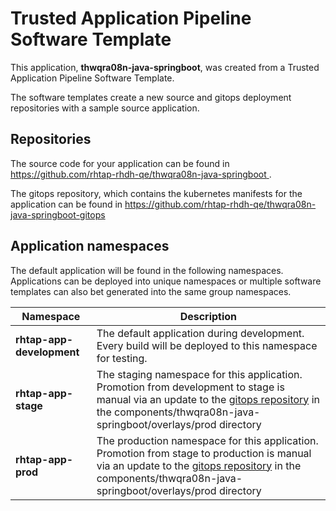 # Trusted Application Pipeline Software Template

This application, **thwqra08n-java-springboot**, was created from a Trusted Application Pipeline Software Template.

The software templates create a new source and gitops deployment repositories with a sample source application. 

## Repositories

The source code for your application can be found in [https://github.com/rhtap-rhdh-qe/thwqra08n-java-springboot ](https://github.com/rhtap-rhdh-qe/thwqra08n-java-springboot ).
 
The gitops repository, which contains the kubernetes manifests for the application can be found in 
[https://github.com/rhtap-rhdh-qe/thwqra08n-java-springboot-gitops ](https://github.com/rhtap-rhdh-qe/thwqra08n-java-springboot-gitops ) 

## Application namespaces 

The default application will be found in the following namespaces. Applications can be deployed into unique namespaces or multiple software templates can also bet generated into the same group namespaces.  

|  Namespace   |  Description   |  
| -------- | -------- |   
| **rhtap-app-development** | The default application during development. Every build will be deployed to this namespace for testing. | 
| **rhtap-app-stage** | The staging namespace for this application. Promotion from development to stage is manual via an update to the [gitops repository](https://github.com/rhtap-rhdh-qe/thwqra08n-java-springboot-gitops ) in the components/thwqra08n-java-springboot/overlays/prod directory |  
| **rhtap-app-prod** | The production namespace for this application. Promotion from stage to production is manual via an update to the [gitops repository](https://github.com/rhtap-rhdh-qe/thwqra08n-java-springboot-gitops ) in the components/thwqra08n-java-springboot/overlays/prod directory | 